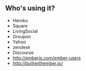 ##  Who's using it?

* Heroku
* Square
* LivingSocial
* Groupon
* Yahoo
* zendesk
* Discourse
* http://emberjs.com/ember-users
* http://builtwithember.io/
